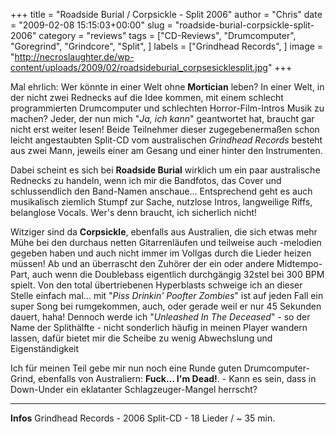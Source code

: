+++
title = "Roadside Burial / Corpsickle - Split 2006"
author = "Chris"
date = "2009-02-08 15:15:03+00:00"
slug = "roadside-burial-corpsickle-split-2006"
category = "reviews"
tags = ["CD-Reviews", "Drumcomputer", "Goregrind", "Grindcore", "Split", ]
labels = ["Grindhead Records", ]
image = "http://necroslaughter.de/wp-content/uploads/2009/02/roadsideburial_corpsesicklesplit.jpg"
+++

Mal ehrlich: Wer könnte in einer Welt ohne **Mortician** leben? In einer Welt, in der nicht zwei Rednecks auf die Idee kommen, mit einem schlecht programmierten Drumcomputer und schlechten Horror-Film-Intros Musik zu machen?
Jeder, der nun mich "_Ja, ich kann_" geantwortet hat, braucht gar nicht erst weiter lesen! Beide Teilnehmer dieser zugegebenermaßen schon leicht angestaubten Split-CD vom australischen _Grindhead Records_ besteht aus zwei Mann, jeweils einer am Gesang und einer hinter den Instrumenten.

Dabei scheint es sich bei **Roadside Burial** wirklich um ein paar australische Rednecks zu handeln, wenn ich mir die Bandfotos, das Cover und schlussendlich den Band-Namen anschaue... Entsprechend geht es auch musikalisch ziemlich Stumpf zur Sache, nutzlose Intros, langweilige Riffs, belanglose Vocals. Wer's denn braucht, ich sicherlich nicht!

Witziger sind da **Corpsickle**, ebenfalls aus Australien, die sich etwas mehr Mühe bei den durchaus netten Gitarrenläufen und teilweise auch -melodien gegeben haben und auch nicht immer im Vollgas durch die Lieder heizen müssen! Ab und an überrascht den Zuhörer der ein oder andere Midtempo-Part, auch wenn die Doublebass eigentlich durchgängig 32stel bei 300 BPM spielt. Von den total übertriebenen Hyperblasts schweige ich an dieser Stelle einfach mal... mit "_Piss Drinkin' Poofter Zombies_"  ist auf jeden Fall ein super Song bei rumgekommen, auch, oder gerade weil er nur 45 Sekunden dauert, haha!
Dennoch werde ich "_Unleashed In The Deceased_" - so der Name der Splithälfte - nicht sonderlich häufig in meinen Player wandern lassen, dafür bietet mir die Scheibe zu wenig Abwechslung und Eigenständigkeit

Ich für meinen Teil gebe mir nun noch eine Runde guten Drumcomputer-Grind, ebenfalls von Australiern: **Fuck... I'm Dead!**. - Kann es sein, dass in Down-Under ein eklatanter Schlagzeuger-Mangel herrscht?





---
**Infos**
Grindhead Records - 2006
Split-CD - 18 Lieder / ~ 35 min.
